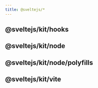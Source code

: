 ```yaml
---
title: @sveltejs/*
---
```


## @sveltejs/kit/hooks

<!-- @include @sveltejs/kit/hooks -->

## @sveltejs/kit/node

<!-- @include @sveltejs/kit/node -->

## @sveltejs/kit/node/polyfills

<!-- @include @sveltejs/kit/node/polyfills -->

## @sveltejs/kit/vite

<!-- @include @sveltejs/kit/vite -->
